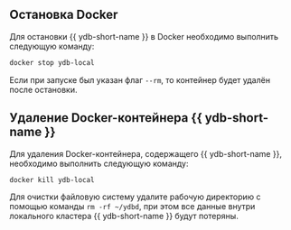 ## Остановка Docker

Для остановки {{ ydb-short-name }} в Docker необходимо выполнить следующую команду:

```bash
docker stop ydb-local
```

Если при запуске был указан флаг `--rm`, то контейнер будет удалён после остановки.

## Удаление Docker-контейнера {{ ydb-short-name }}

Для удаления Docker-контейнера, содержащего {{ ydb-short-name }}, необходимо выполнить следующую команду:

```bash
docker kill ydb-local
```

Для очистки файловую систему удалите рабочую директорию с помощью команды `rm -rf ~/ydbd`, при этом все данные внутри локального кластера {{ ydb-short-name }} будут потеряны.
